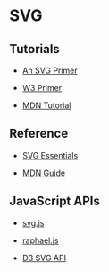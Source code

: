 SVG
===


## Tutorials

* [An SVG Primer](http://alignedleft.com/tutorials/d3/an-svg-primer/)

* [W3 Primer](http://www.w3.org/Graphics/SVG/IG/resources/svgprimer.html)

* [MDN Tutorial](https://developer.mozilla.org/en-US/docs/Web/SVG/Tutorial?redirectlocale=en-US&redirectslug=SVG%2FTutorial)


## Reference

* [SVG Essentials](http://commons.oreilly.com/wiki/index.php/SVG_Essentials)

* [MDN Guide](https://developer.mozilla.org/en-US/docs/Web/SVG)


## JavaScript APIs

* [svg.js](http://documentup.com/wout/svg.js)

* [raphael.js](http://raphaeljs.com/)

* [D3 SVG API](https://github.com/mbostock/d3/wiki/SVG)
